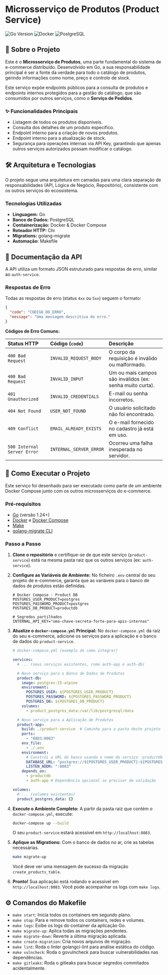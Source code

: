 # Microsserviço de Produtos (Product Service)

![Go Version](https://img.shields.io/badge/Go-1.24-blue.svg)
![Docker](https://img.shields.io/badge/Docker-20.10-blue.svg)
![PostgreSQL](https://img.shields.io/badge/PostgreSQL-15-blue.svg)

## 📖 Sobre o Projeto

Este é o **Microsserviço de Produtos**, uma parte fundamental do sistema de e-commerce distribuído. Desenvolvido em Go, a sua responsabilidade principal é ser a fonte da verdade para todo o catálogo de produtos, gerindo informações como nome, preço e controlo de stock.

Este serviço expõe endpoints públicos para a consulta de produtos e endpoints internos protegidos para a gestão do catálogo, que são consumidos por outros serviços, como o **Serviço de Pedidos**.

### ✨ Funcionalidades Principais
* Listagem de todos os produtos disponíveis.
* Consulta dos detalhes de um produto específico.
* Endpoint interno para a criação de novos produtos.
* Endpoint interno para a atualização de stock.
* Segurança para operações internas via API Key, garantindo que apenas outros serviços autorizados possam modificar o catálogo.

## 🛠️ Arquitetura e Tecnologias

O projeto segue uma arquitetura em camadas para uma clara separação de responsabilidades (API, Lógica de Negócio, Repositório), consistente com os outros serviços do ecossistema.

### Tecnologias Utilizadas
* **Linguagem:** Go
* **Banco de Dados:** PostgreSQL
* **Containerização:** Docker & Docker Compose
* **Roteador HTTP:** Chi
* **Migrations:** golang-migrate
* **Automação:** Makefile
## 📜 Documentação da API

A API utiliza um formato JSON estruturado para respostas de erro, similar ao `auth-service`.

### Respostas de Erro
Todas as respostas de erro (status `4xx` ou `5xx`) seguem o formato:
```json
{
  "code": "CODIGO_DO_ERRO",
  "message": "Uma mensagem descritiva do erro."
}
```

**Códigos de Erro Comuns:**

| Status HTTP | Código (`code`) | Descrição |
| :--- | :--- | :--- |
| `400 Bad Request` | `INVALID_REQUEST_BODY` | O corpo da requisição é inválido ou malformado. |
| `400 Bad Request` | `INVALID_INPUT` | Um ou mais campos são inválidos (ex: senha muito curta). |
| `401 Unauthorized`| `INVALID_CREDENTIALS` | E-mail ou senha incorretos. |
| `404 Not Found` | `USER_NOT_FOUND` | O usuário solicitado não foi encontrado. |
| `409 Conflict` | `EMAIL_ALREADY_EXISTS` | O e-mail fornecido no cadastro já está em uso. |
| `500 Internal Server Error` | `INTERNAL_SERVER_ERROR` | Ocorreu uma falha inesperada no servidor. |

## 🚀 Como Executar o Projeto

Este serviço foi desenhado para ser executado como parte de um ambiente Docker Compose junto com os outros microsserviços do e-commerce.

### Pré-requisitos
* [Go](https://go.dev/doc/install) (versão 1.24+)
* [Docker](https://docs.docker.com/get-docker/) e [Docker Compose](https://docs.docker.com/compose/install/)
* [Make](https://www.gnu.org/software/make/)
* [golang-migrate CLI](https://github.com/golang-migrate/migrate/tree/master/cmd/migrate)

### Passo a Passo
1.  **Clone o repositório** e certifique-se de que este serviço (`product-service`) está na mesma pasta raiz que os outros serviços (ex: `auth-service`).

2.  **Configure as Variáveis de Ambiente:**
    No ficheiro `.env` central do seu projeto de e-commerce, garanta que as variáveis para o banco de dados de produtos estão definidas.
    ```env
    # Docker Compose - Product DB
    POSTGRES_USER_PRODUCT=postgres
    POSTGRES_PASSWORD_PRODUCT=postgres
    POSTGRES_DB_PRODUCT=productdb
    
    # Segredos partilhados
    INTERNAL_API_KEY="uma-chave-secreta-forte-para-apis-internas"
    ```

3.  **Atualize o `docker-compose.yml` Principal:**
    No `docker-compose.yml` da raiz do seu e-commerce, adicione os serviços para a aplicação e o banco de dados do `product-service`.
    ```yaml
    # docker-compose.yml (exemplo de como integrar)

    services:
      # ... (seus serviços existentes, como auth-app e auth-db)

      # Novo serviço para o Banco de Dados de Produtos
      product-db:
        image: postgres:15-alpine
        environment:
          POSTGRES_USER: ${POSTGRES_USER_PRODUCT}
          POSTGRES_PASSWORD: ${POSTGRES_PASSWORD_PRODUCT}
          POSTGRES_DB: ${POSTGRES_DB_PRODUCT}
        volumes:
          - product_postgres_data:/var/lib/postgresql/data

      # Novo serviço para a Aplicação de Produtos
      product-app:
        build: ./product-service  # Caminho para a pasta deste projeto
        ports:
          - "8083:8083"
        env_file:
          - ./.env
        environment:
          # Constrói a URL do banco usando o nome do serviço 'productdb'
          DATABASE_URL: "postgres://${POSTGRES_USER_PRODUCT}:${POSTGRES_PASSWORD_PRODUCT}@productdb:5432/${POSTGRES_DB_PRODUCT}?sslmode=disable"
          LISTEN_ADDR: ":8083"
        depends_on:
          - productdb
          - auth-app # Dependência opcional se precisar de validação

    volumes:
      # ... (volumes existentes)
      product_postgres_data: {}
    ```

4.  **Execute o Ambiente Completo:**
    A partir da pasta raiz que contém o `docker-compose.yml`, execute:
    ```bash
    docker-compose up --build
    ```
    O seu `product-service` estará acessível em `http://localhost:8083`.

5.  **Aplique as Migrations:**
    Com o banco de dados no ar, crie as tabelas necessárias.
    ```bash
    make migrate-up
    ```
    Você deve ver uma mensagem de sucesso da migração `create_products_table`.

6.  **Pronto!**
    Sua aplicação está rodando e acessível em `http://localhost:8083`. Você pode acompanhar os logs com `make logs`.

## ⚙️ Comandos do Makefile

* `make start`: Inicia todos os containers em segundo plano.
* `make stop`: Para e remove todos os containers, redes e volumes.
* `make logs`: Exibe os logs do container da aplicação Go.
* `make migrate-up`: Aplica todas as migrações pendentes.
* `make migrate-down`: Reverte a última migração aplicada.
* `make create-migration`: Cria novos arquivos de migração.
* `make lint`: Roda o linter golangci-lint para análise estática do código.
* `make vulncheck`: Roda o govulncheck para buscar vulnerabilidades nas dependências.
* `make gitleaks`: Roda o gitleaks para buscar segredos commitados acidentalmente.
